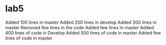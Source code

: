 # lab5
Added 100 lines in master
Added 200 lines in develop
Added 300 lines in master
Removed few lines in the code
Added few lines in master
Added 400 lines of code in Develop
Added 500 lines of code in master
Added few lines of code in master
